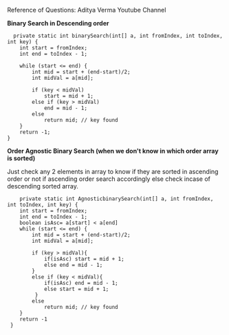 Reference of Questions: Aditya Verma Youtube Channel


**Binary Search in Descending order**
     
      private static int binarySearch(int[] a, int fromIndex, int toIndex, int key) {
        int start = fromIndex;
        int end = toIndex - 1;

        while (start <= end) {
            int mid = start + (end-start)/2;
            int midVal = a[mid];

            if (key < midVal)
                start = mid + 1;
            else if (key > midVal)
                end = mid - 1;
            else
                return mid; // key found
        }
        return -1;
    }
    
**Order Agnostic Binary Search (when we don't know in which order array is sorted)**


Just check any 2 elements in array to know if they are sorted in ascending order or not if ascending order search accordingly
else check incase of descending sorted array.
     
        private static int AgnosticbinarySearch(int[] a, int fromIndex, int toIndex, int key) {
        int start = fromIndex;
        int end = toIndex - 1;
        boolean isAsc= a[start] < a[end]
        while (start <= end) {
            int mid = start + (end-start)/2;
            int midVal = a[mid];

            if (key > midVal){
                if(isAsc) start = mid + 1; 
                else end = mid - 1;
            }
            else if (key < midVal){
                if(isAsc) end = mid - 1; 
                else start = mid + 1;
             }
            else
                return mid; // key found
        }
        return -1
     }
     
     
     
     
